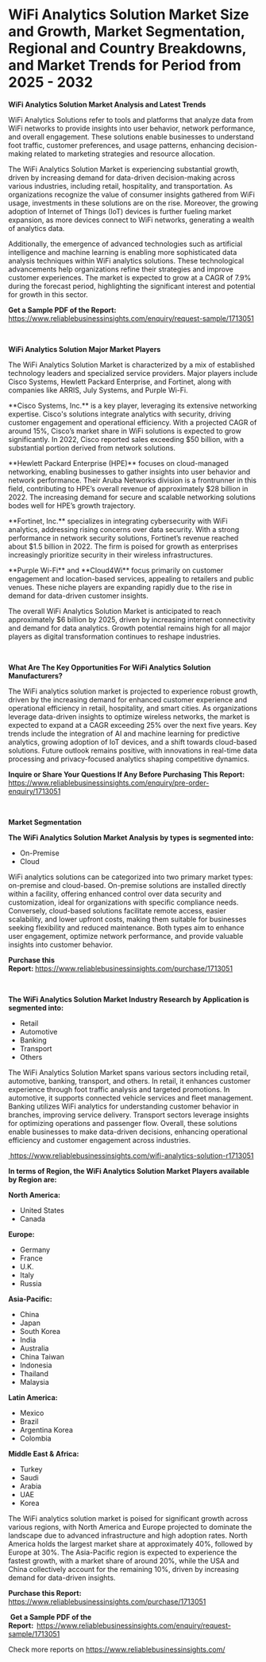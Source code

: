 <p><h1>WiFi Analytics Solution Market Size and Growth, Market Segmentation, Regional and Country Breakdowns, and Market Trends for Period from 2025 -  2032</h1></p><p><strong>WiFi Analytics Solution Market Analysis and Latest Trends</strong></p>
<p><p>WiFi Analytics Solutions refer to tools and platforms that analyze data from WiFi networks to provide insights into user behavior, network performance, and overall engagement. These solutions enable businesses to understand foot traffic, customer preferences, and usage patterns, enhancing decision-making related to marketing strategies and resource allocation. </p><p>The WiFi Analytics Solution Market is experiencing substantial growth, driven by increasing demand for data-driven decision-making across various industries, including retail, hospitality, and transportation. As organizations recognize the value of consumer insights gathered from WiFi usage, investments in these solutions are on the rise. Moreover, the growing adoption of Internet of Things (IoT) devices is further fueling market expansion, as more devices connect to WiFi networks, generating a wealth of analytics data.</p><p>Additionally, the emergence of advanced technologies such as artificial intelligence and machine learning is enabling more sophisticated data analysis techniques within WiFi analytics solutions. These technological advancements help organizations refine their strategies and improve customer experiences. The market is expected to grow at a CAGR of 7.9% during the forecast period, highlighting the significant interest and potential for growth in this sector.</p></p>
<p><strong>Get a Sample PDF of the Report:&nbsp;</strong> <a href="https://www.reliablebusinessinsights.com/enquiry/request-sample/1713051?utm_campaign=2276&utm_medium=2&utm_source=Github&utm_content=ia&utm_term=08042025&utm_id=wifi-analytics-solution">https://www.reliablebusinessinsights.com/enquiry/request-sample/1713051</a></p>
<p>&nbsp;</p>
<p><strong>WiFi Analytics Solution Major Market Players</strong></p>
<p><p>The WiFi Analytics Solution Market is characterized by a mix of established technology leaders and specialized service providers. Major players include Cisco Systems, Hewlett Packard Enterprise, and Fortinet, along with companies like ARRIS, July Systems, and Purple Wi-Fi.</p><p>**Cisco Systems, Inc.** is a key player, leveraging its extensive networking expertise. Cisco's solutions integrate analytics with security, driving customer engagement and operational efficiency. With a projected CAGR of around 15%, Cisco’s market share in WiFi solutions is expected to grow significantly. In 2022, Cisco reported sales exceeding $50 billion, with a substantial portion derived from network solutions.</p><p>**Hewlett Packard Enterprise (HPE)** focuses on cloud-managed networking, enabling businesses to gather insights into user behavior and network performance. Their Aruba Networks division is a frontrunner in this field, contributing to HPE’s overall revenue of approximately $28 billion in 2022. The increasing demand for secure and scalable networking solutions bodes well for HPE’s growth trajectory.</p><p>**Fortinet, Inc.** specializes in integrating cybersecurity with WiFi analytics, addressing rising concerns over data security. With a strong performance in network security solutions, Fortinet’s revenue reached about $1.5 billion in 2022. The firm is poised for growth as enterprises increasingly prioritize security in their wireless infrastructures.</p><p>**Purple Wi-Fi** and **Cloud4Wi** focus primarily on customer engagement and location-based services, appealing to retailers and public venues. These niche players are expanding rapidly due to the rise in demand for data-driven customer insights.</p><p>The overall WiFi Analytics Solution Market is anticipated to reach approximately $6 billion by 2025, driven by increasing internet connectivity and demand for data analytics. Growth potential remains high for all major players as digital transformation continues to reshape industries.</p></p>
<p>&nbsp;</p>
<p><strong>What Are The Key Opportunities For WiFi Analytics Solution Manufacturers?</strong></p>
<p><p>The WiFi analytics solution market is projected to experience robust growth, driven by the increasing demand for enhanced customer experience and operational efficiency in retail, hospitality, and smart cities. As organizations leverage data-driven insights to optimize wireless networks, the market is expected to expand at a CAGR exceeding 25% over the next five years. Key trends include the integration of AI and machine learning for predictive analytics, growing adoption of IoT devices, and a shift towards cloud-based solutions. Future outlook remains positive, with innovations in real-time data processing and privacy-focused analytics shaping competitive dynamics.</p></p>
<p><strong>Inquire or Share Your Questions If Any Before Purchasing This Report:</strong> <a href="https://www.reliablebusinessinsights.com/enquiry/pre-order-enquiry/1713051?utm_campaign=2276&utm_medium=2&utm_source=Github&utm_content=ia&utm_term=08042025&utm_id=wifi-analytics-solution">https://www.reliablebusinessinsights.com/enquiry/pre-order-enquiry/1713051</a></p>
<p>&nbsp;</p>
<p><strong>Market Segmentation</strong></p>
<p><strong>The WiFi Analytics Solution Market Analysis by types is segmented into:</strong></p>
<p><ul><li>On-Premise</li><li>Cloud</li></ul></p>
<p><p>WiFi analytics solutions can be categorized into two primary market types: on-premise and cloud-based. On-premise solutions are installed directly within a facility, offering enhanced control over data security and customization, ideal for organizations with specific compliance needs. Conversely, cloud-based solutions facilitate remote access, easier scalability, and lower upfront costs, making them suitable for businesses seeking flexibility and reduced maintenance. Both types aim to enhance user engagement, optimize network performance, and provide valuable insights into customer behavior.</p></p>
<p><strong>Purchase this Report:&nbsp;</strong><a href="https://www.reliablebusinessinsights.com/purchase/1713051?utm_campaign=2276&utm_medium=2&utm_source=Github&utm_content=ia&utm_term=08042025&utm_id=wifi-analytics-solution">https://www.reliablebusinessinsights.com/purchase/1713051</a></p>
<p>&nbsp;</p>
<p><strong>The WiFi Analytics Solution Market Industry Research by Application is segmented into:</strong></p>
<p><ul><li>Retail</li><li>Automotive</li><li>Banking</li><li>Transport</li><li>Others</li></ul></p>
<p><p>The WiFi Analytics Solution Market spans various sectors including retail, automotive, banking, transport, and others. In retail, it enhances customer experience through foot traffic analysis and targeted promotions. In automotive, it supports connected vehicle services and fleet management. Banking utilizes WiFi analytics for understanding customer behavior in branches, improving service delivery. Transport sectors leverage insights for optimizing operations and passenger flow. Overall, these solutions enable businesses to make data-driven decisions, enhancing operational efficiency and customer engagement across industries.</p></p>
<p><a href="https://www.reliablebusinessinsights.com/wifi-analytics-solution-r1713051?utm_campaign=2276&utm_medium=2&utm_source=Github&utm_content=ia&utm_term=08042025&utm_id=wifi-analytics-solution">&nbsp;https://www.reliablebusinessinsights.com/wifi-analytics-solution-r1713051</a></p>
<p><strong>In terms of Region, the WiFi Analytics Solution Market Players available by Region are:</strong></p>
<p>
    <p> <strong> North America: </strong>
        <ul>
            <li>United States</li>
            <li>Canada</li>
        </ul>
        </p> 
    <p> <strong> Europe: </strong>
        <ul>
            <li>Germany</li>
            <li>France</li>
            <li>U.K.</li>
            <li>Italy</li>
            <li>Russia</li>
        </ul>
        </p> 
    <p> <strong> Asia-Pacific: </strong>
        <ul>
            <li>China</li>
            <li>Japan</li>
            <li>South Korea</li>
            <li>India</li>
            <li>Australia</li>
            <li>China Taiwan</li>
            <li>Indonesia</li>
            <li>Thailand</li>
            <li>Malaysia</li>
        </ul>
        </p> 
    <p> <strong> Latin America: </strong>
        <ul>
            <li>Mexico</li>
            <li>Brazil</li>
            <li>Argentina Korea</li>
            <li>Colombia</li>
        </ul>
        </p> 
    <p> <strong> Middle East & Africa: </strong>
        <ul>
            <li>Turkey</li>
            <li>Saudi</li>
            <li>Arabia</li>
            <li>UAE</li>
            <li>Korea</li>
        </ul>
    </p>
    </p>
<p><p>The WiFi analytics solution market is poised for significant growth across various regions, with North America and Europe projected to dominate the landscape due to advanced infrastructure and high adoption rates. North America holds the largest market share at approximately 40%, followed by Europe at 30%. The Asia-Pacific region is expected to experience the fastest growth, with a market share of around 20%, while the USA and China collectively account for the remaining 10%, driven by increasing demand for data-driven insights.</p></p>
<p><strong>Purchase this Report: </strong><a href="https://www.reliablebusinessinsights.com/purchase/1713051?utm_campaign=2276&utm_medium=2&utm_source=Github&utm_content=ia&utm_term=08042025&utm_id=wifi-analytics-solution">https://www.reliablebusinessinsights.com/purchase/1713051</a></p>
<p>&nbsp;<strong>Get a Sample PDF of the Report:&nbsp;&nbsp;</strong><a href="https://www.reliablebusinessinsights.com/enquiry/request-sample/1713051?utm_campaign=2276&utm_medium=2&utm_source=Github&utm_content=ia&utm_term=08042025&utm_id=wifi-analytics-solution">https://www.reliablebusinessinsights.com/enquiry/request-sample/1713051</a></p>
<p><strong></strong></p>
<p>Check more reports on <a href="https://www.reliablebusinessinsights.com/?utm_campaign=2276&utm_medium=2&utm_source=Github&utm_content=ia&utm_term=08042025&utm_id=wifi-analytics-solution">https://www.reliablebusinessinsights.com/</a></p>